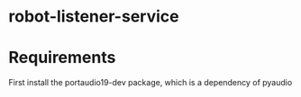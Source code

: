# robot-listener-service

# Requirements
First install the  portaudio19-dev package, which is a dependency of pyaudio